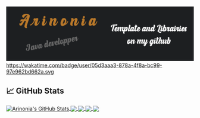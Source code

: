 [![Header](https://github.com/Arinonia/Arinonia/blob/main/readme_header.png "")](https://github.com/Arinonia)
https://wakatime.com/badge/user/05d3aaa3-878a-4f8a-bc99-97e962bd662a.svg

## &#x1f4c8; GitHub Stats

<a href="https://github.com/Arinonia/Arinonia">
  <img align="center" src="https://github-readme-stats.vercel.app/api?username=Arinonia&show_icons=true&line_height=27&count_private=true&title_color=ffffff&text_color=c9cacc&icon_color=2bbc8a&bg_color=1d1f21" alt="Arinonia's GitHub Stats" />
<a href="https://github.com/Arinonia/Arinonia">
  <img align="center" src="https://github-readme-stats.vercel.app/api/top-langs/?username=Arinonia&title_color=BA792A&text_color=c9cacc&icon_color=2bbc8a&bg_color=1d1f21" />
</a>


<a href="https://github.com/Arinonia/AriLibFX">
  <img align="center" src="https://github-readme-stats.vercel.app/api/pin/?username=Arinonia&repo=AriLibFX&title_color=ffffff&text_color=c9cacc&icon_color=2bbc8a&bg_color=1d1f21" />
</a> 
<a href="https://github.com/Arinonia/OrdinalBot-Module-Music">
  <img align="center" src="https://github-readme-stats.vercel.app/api/pin/?username=Arinonia&repo=OrdinalBot-Module-Music&title_color=ffffff&text_color=c9cacc&icon_color=2bbc8a&bg_color=1d1f21" />
</a> 
<a href="https://github.com/Arinonia/DashboardFx">
  <img align="center" src="https://github-readme-stats.vercel.app/api/pin/?username=Arinonia&repo=DashboardFx&title_color=ffffff&text_color=c9cacc&icon_color=2bbc8a&bg_color=1d1f21" />
</a> 
